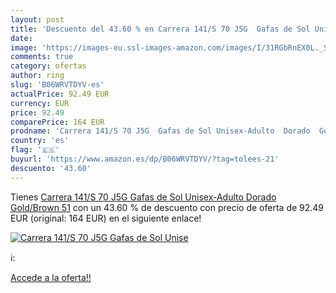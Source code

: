 ```yaml
---
layout: post
title: 'Descuento del 43.60 % en Carrera 141/S 70 J5G  Gafas de Sol Unise'
date: 
image: 'https://images-eu.ssl-images-amazon.com/images/I/31RGbRnEX0L._SL200_.jpg'
comments: true
category: ofertas
author: ring
slug: 'B06WRVTDYV-es'
actualPrice: 92.49 EUR
currency: EUR
price: 92.49
comparePrice: 164 EUR
prodname: 'Carrera 141/S 70 J5G  Gafas de Sol Unisex-Adulto  Dorado  Gold/Brown   51'
country: 'es'
flag: '🇪🇸'
buyurl: 'https://www.amazon.es/dp/B06WRVTDYV/?tag=tolees-21'
descuento: '43.60'
---
```


Tienes [Carrera 141/S 70 J5G  Gafas de Sol Unisex-Adulto  Dorado  Gold/Brown   51](https://www.amazon.es/dp/B06WRVTDYV/?tag=tolees-21) con un 43.60 % de descuento con precio de oferta de 92.49 EUR (original: 164 EUR) en el siguiente enlace!

[![Carrera 141/S 70 J5G  Gafas de Sol Unise](https://images-eu.ssl-images-amazon.com/images/I/31RGbRnEX0L._SL200_.jpg)](https://www.amazon.es/dp/B06WRVTDYV/?tag=tolees-21)

ℹ️:


[Accede a la oferta!!](https://www.amazon.es/dp/B06WRVTDYV/?tag=tolees-21)
